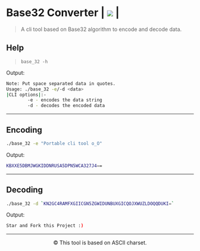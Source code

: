 # Base32 Converter | <img src="https://app.codacy.com/project/badge/Grade/939d7a865e4743b4acd7c06faef5f12e"/> |

>A cli tool based on Base32 algorithm to encode and decode data.

## Help

>```base_32 -h```

Output:

```bash
Note: Put space separated data in quotes.
Usage: ./base_32 -e/-d <data>
|CLI options|:-
        -e - encodes the data string
        -d - decodes the encoded data
```
---
## Encoding

```bash
./base_32 -e "Portable cli tool o_O"
```
Output:

```bash
KBXXE5DBMJWGKIDDNRUSA5DPN5WCA327J4==
```
---
## Decoding

```bash
./base_32 -d `KN2GC4RAMFXGIICGN5ZGWIDUNBUXGICQOJXWUZLDOQQDUKI=`

```

Output:
```bash
Star and Fork this Project :)
```
---
<p align=center>&copy; This tool is based on ASCII charset.</p>
